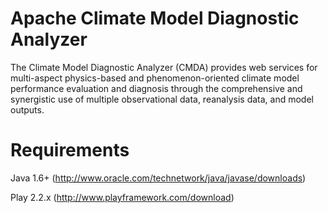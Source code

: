Apache Climate Model Diagnostic Analyzer
================

The Climate Model Diagnostic Analyzer (CMDA) provides web services for multi-aspect physics-based and phenomenon-oriented climate model performance evaluation and diagnosis through the comprehensive and synergistic use of multiple observational data, reanalysis data, and model outputs.

Requirements
============
Java 1.6+ (http://www.oracle.com/technetwork/java/javase/downloads)

Play 2.2.x (http://www.playframework.com/download)

